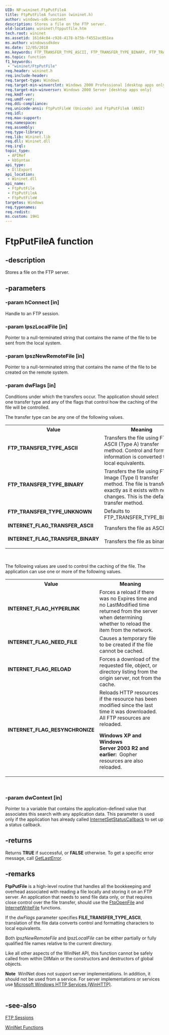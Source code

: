 ```yaml
---
UID: NF:wininet.FtpPutFileA
title: FtpPutFileA function (wininet.h)
author: windows-sdk-content
description: Stores a file on the FTP server.
old-location: wininet\ftpputfile.htm
tech.root: wininet
ms.assetid: 161d4c04-c928-4178-b75b-f4552ac051ea
ms.author: windowssdkdev
ms.date: 12/05/2018
ms.keywords: FTP_TRANSFER_TYPE_ASCII, FTP_TRANSFER_TYPE_BINARY, FTP_TRANSFER_TYPE_UNKNOWN, FtpPutFile, FtpPutFile function [WinINet], FtpPutFileA, FtpPutFileW, INTERNET_FLAG_HYPERLINK, INTERNET_FLAG_NEED_FILE, INTERNET_FLAG_RELOAD, INTERNET_FLAG_RESYNCHRONIZE, INTERNET_FLAG_TRANSFER_ASCII, INTERNET_FLAG_TRANSFER_BINARY, _inet_ftpputfile_function, wininet.ftpputfile, wininet/FtpPutFile, wininet/FtpPutFileA, wininet/FtpPutFileW
ms.topic: function
f1_keywords: 
 - "wininet/FtpPutFile"
req.header: wininet.h
req.include-header: 
req.target-type: Windows
req.target-min-winverclnt: Windows 2000 Professional [desktop apps only]
req.target-min-winversvr: Windows 2000 Server [desktop apps only]
req.kmdf-ver: 
req.umdf-ver: 
req.ddi-compliance: 
req.unicode-ansi: FtpPutFileW (Unicode) and FtpPutFileA (ANSI)
req.idl: 
req.max-support: 
req.namespace: 
req.assembly: 
req.type-library: 
req.lib: Wininet.lib
req.dll: Wininet.dll
req.irql: 
topic_type:
 - APIRef
 - kbSyntax
api_type:
 - DllExport
api_location:
 - Wininet.dll
api_name:
 - FtpPutFile
 - FtpPutFileA
 - FtpPutFileW
targetos: Windows
req.typenames: 
req.redist: 
ms.custom: 19H1
---
```


# FtpPutFileA function


## -description


Stores a file on the FTP server.


## -parameters




### -param hConnect [in]

Handle to an FTP session.


### -param lpszLocalFile [in]

Pointer to a null-terminated string that contains the name of the file to be sent from the local system.


### -param lpszNewRemoteFile [in]

Pointer to a null-terminated string that contains the name of the file to be created on the remote system.


### -param dwFlags [in]

Conditions under which the transfers occur. The application should select one transfer type and any of the flags that control how the caching of the file will be controlled.


The transfer type can be any one of the following values.



<table>
<tr>
<th>Value</th>
<th>Meaning</th>
</tr>
<tr>
<td width="40%"><a id="FTP_TRANSFER_TYPE_ASCII"></a><a id="ftp_transfer_type_ascii"></a><dl>
<dt><b>FTP_TRANSFER_TYPE_ASCII</b></dt>
</dl>
</td>
<td width="60%">
Transfers the file using FTP's ASCII (Type A) transfer method. Control and formatting information is converted to local equivalents.

</td>
</tr>
<tr>
<td width="40%"><a id="FTP_TRANSFER_TYPE_BINARY"></a><a id="ftp_transfer_type_binary"></a><dl>
<dt><b>FTP_TRANSFER_TYPE_BINARY</b></dt>
</dl>
</td>
<td width="60%">
Transfers the file using FTP's Image (Type I) transfer method. The file is transferred exactly as it exists with no changes. This is the default transfer method.

</td>
</tr>
<tr>
<td width="40%"><a id="FTP_TRANSFER_TYPE_UNKNOWN"></a><a id="ftp_transfer_type_unknown"></a><dl>
<dt><b>FTP_TRANSFER_TYPE_UNKNOWN</b></dt>
</dl>
</td>
<td width="60%">
Defaults to FTP_TRANSFER_TYPE_BINARY.

</td>
</tr>
<tr>
<td width="40%"><a id="INTERNET_FLAG_TRANSFER_ASCII"></a><a id="internet_flag_transfer_ascii"></a><dl>
<dt><b>INTERNET_FLAG_TRANSFER_ASCII</b></dt>
</dl>
</td>
<td width="60%">
Transfers the file as ASCII.

</td>
</tr>
<tr>
<td width="40%"><a id="INTERNET_FLAG_TRANSFER_BINARY"></a><a id="internet_flag_transfer_binary"></a><dl>
<dt><b>INTERNET_FLAG_TRANSFER_BINARY</b></dt>
</dl>
</td>
<td width="60%">
Transfers the file as binary.

</td>
</tr>
</table>
 


The following values are used to control the caching of the file. The application can use one or more of the following values.



<table>
<tr>
<th>Value</th>
<th>Meaning</th>
</tr>
<tr>
<td width="40%"><a id="INTERNET_FLAG_HYPERLINK"></a><a id="internet_flag_hyperlink"></a><dl>
<dt><b>INTERNET_FLAG_HYPERLINK</b></dt>
</dl>
</td>
<td width="60%">
Forces a reload if there was no Expires time and no LastModified time returned from the server when determining whether to reload the item from the network.

</td>
</tr>
<tr>
<td width="40%"><a id="INTERNET_FLAG_NEED_FILE"></a><a id="internet_flag_need_file"></a><dl>
<dt><b>INTERNET_FLAG_NEED_FILE</b></dt>
</dl>
</td>
<td width="60%">
Causes a temporary file to be created if the file cannot be cached.

</td>
</tr>
<tr>
<td width="40%"><a id="INTERNET_FLAG_RELOAD"></a><a id="internet_flag_reload"></a><dl>
<dt><b>INTERNET_FLAG_RELOAD</b></dt>
</dl>
</td>
<td width="60%">
Forces a download of the requested file, object, or directory listing from the origin server, not from the cache.

</td>
</tr>
<tr>
<td width="40%"><a id="INTERNET_FLAG_RESYNCHRONIZE"></a><a id="internet_flag_resynchronize"></a><dl>
<dt><b>INTERNET_FLAG_RESYNCHRONIZE</b></dt>
</dl>
</td>
<td width="60%">
Reloads HTTP resources if the resource has been modified since the last time it was downloaded. All FTP resources are reloaded.

<b>Windows XP and Windows Server 2003 R2 and earlier:  </b>Gopher resources are also reloaded.

</td>
</tr>
</table>
 


### -param dwContext [in]

Pointer to a variable that contains the application-defined value that associates this search with any application data. This parameter is used only if the application has already called 
<a href="https://docs.microsoft.com/windows/desktop/api/wininet/nf-wininet-internetsetstatuscallback">InternetSetStatusCallback</a> to set up a status callback.


## -returns



Returns <b>TRUE</b> if successful, or <b>FALSE</b> otherwise. To get a specific error message, call 
<a href="https://docs.microsoft.com/windows/desktop/api/errhandlingapi/nf-errhandlingapi-getlasterror">GetLastError</a>.




## -remarks



<b>FtpPutFile</b> is a high-level routine that handles all the bookkeeping and overhead associated with reading a file locally and storing it on an FTP server. An application that needs to send file data only, or that requires close control over the file transfer, should use the 
<a href="https://docs.microsoft.com/windows/desktop/api/wininet/nf-wininet-ftpopenfilea">FtpOpenFile</a> and 
<a href="https://docs.microsoft.com/windows/desktop/api/wininet/nf-wininet-internetwritefile">InternetWriteFile</a> functions.

If the 
<i>dwFlags</i> parameter specifies <b>FILE_TRANSFER_TYPE_ASCII</b>, translation of the file data converts control and formatting characters to local equivalents.

Both 
<i>lpszNewRemoteFile</i> and 
<i>lpszLocalFile</i> can be either partially or fully qualified file names relative to the current directory.

Like all other aspects of the WinINet API, this function cannot be safely called from within DllMain or the constructors and destructors of global objects.

<div class="alert"><b>Note</b>  WinINet does not support server implementations. In addition, it should not be used from a service.  For server implementations or services use <a href="https://docs.microsoft.com/windows/desktop/WinHttp/winhttp-start-page">Microsoft Windows HTTP Services (WinHTTP)</a>.</div>
<div> </div>



## -see-also




<a href="https://docs.microsoft.com/windows/desktop/WinInet/ftp-sessions">FTP Sessions</a>



<a href="https://docs.microsoft.com/windows/desktop/WinInet/wininet-functions">WinINet Functions</a>
 

 

